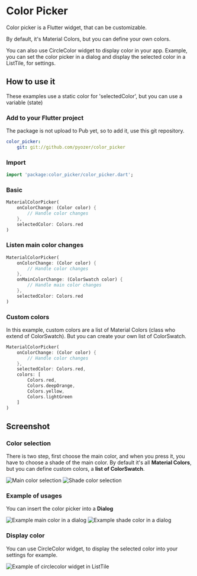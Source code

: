 # Color Picker

Color picker is a Flutter widget, that can be customizable.

By default, it's Material Colors, but you can define your own colors.

You can also use CircleColor widget to display color in your app.
Example, you can set the color picker in a dialog and display the selected color in a ListTile, for settings.

## How to use it

These examples use a static color for 'selectedColor', but you can use a variable (state)

### Add to your Flutter project

The package is not upload to Pub yet, so to add it, use this git repository.
```yaml
color_picker:
    git: git://github.com/pyozer/color_picker
```

### Import

```dart
import 'package:color_picker/color_picker.dart';
```

### Basic

```dart
MaterialColorPicker(
    onColorChange: (Color color) {
        // Handle color changes
    },
    selectedColor: Colors.red
)
```

### Listen main color changes

```dart
MaterialColorPicker(
    onColorChange: (Color color) {
        // Handle color changes
    },
    onMainColorChange: (ColorSwatch color) {
        // Handle main color changes
    },
    selectedColor: Colors.red
)
```

### Custom colors

In this example, custom colors are a list of Material Colors (class who extend of ColorSwatch).
But you can create your own list of ColorSwatch.

```dart
MaterialColorPicker(
    onColorChange: (Color color) {
        // Handle color changes
    },
    selectedColor: Colors.red,
    colors: [
        Colors.red,
        Colors.deepOrange,
        Colors.yellow,
        Colors.lightGreen
    ]
)
```

## Screenshot

### Color selection

There is two step, first choose the main color, and when you press it, you have to choose a shade of the main color.
By default it's all **Material Colors**, but you can define custom colors, a **list of ColorSwatch**.

![Main color selection](https://github.com/Pyozer/color_picker/blob/master/demo/main_color.png?raw=true)
![Shade color selection](https://github.com/Pyozer/color_picker/blob/master/demo/shade_color.png?raw=true)

### Example of usages

You can insert the color picker into a **Dialog**

![Example main color in a dialog](https://github.com/Pyozer/color_picker/blob/master/demo/main_color_dialog.png?raw=true)
![Example shade color in a dialog](https://github.com/Pyozer/color_picker/blob/master/demo/shade_color_dialog.png?raw=true)

### Display color

You can use CircleColor widget, to display the selected color into your settings for example.

![Example of circlecolor widget in ListTile](https://github.com/Pyozer/color_picker/blob/master/demo/example_circle_color.png?raw=true)